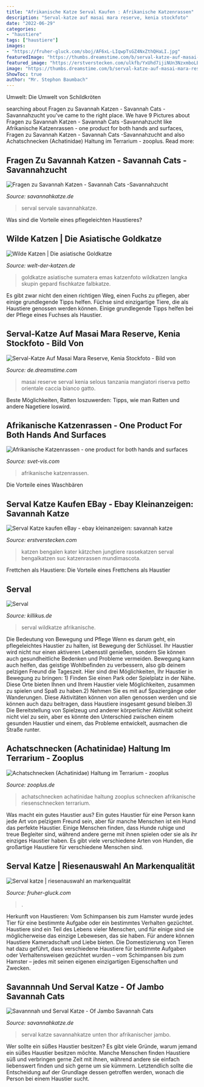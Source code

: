 ```yaml
---
title: "Afrikanische Katze Serval Kaufen : Afrikanische Katzenrassen"
description: "Serval-katze auf masai mara reserve, kenia stockfoto"
date: "2022-06-29"
categories:
- "haustiere"
tags: ["haustiere"]
images:
- "https://fruher-gluck.com/sboj/AF6xL-LIqwpTsGZ4NxZthQHaLI.jpg"
featuredImage: "https://thumbs.dreamstime.com/b/serval-katze-auf-masai-mara-reserve-kenia-58894304.jpg"
featured_image: "https://erstverstecken.com/ulkfb/YxUhd7ijiNUn3NzxmboLEAAAAA.jpg"
image: "https://thumbs.dreamstime.com/b/serval-katze-auf-masai-mara-reserve-kenia-58894304.jpg"
ShowToc: true
author: "Mr. Stephon Baumbach"
---
```



Umwelt: Die Umwelt von Schildkröten

	

		
searching about Fragen zu Savannah Katzen - Savannah Cats -Savannahzucht you've came to the right place. We have 9 Pictures about Fragen zu Savannah Katzen - Savannah Cats -Savannahzucht like Afrikanische Katzenrassen - one product for both hands and surfaces, Fragen zu Savannah Katzen - Savannah Cats -Savannahzucht and also Achatschnecken (Achatinidae) Haltung im Terrarium - zooplus. Read more:
		
    
## Fragen Zu Savannah Katzen - Savannah Cats -Savannahzucht

<img loading=lazy src="http://savannahkatze.de/wp-content/uploads/2016/09/Serval-Thor-mit-Savannah-Katze-Malia.jpg" onerror="this.onerror=null;this.src='https://tse1.mm.bing.net/th?id=OIP.mVJLKhpZX_ygPKBvrbutZAHaHE&amp;pid=15.1';" alt="Fragen zu Savannah Katzen - Savannah Cats -Savannahzucht">

_Source: savannahkatze.de_

>serval servale savannahkatze. 

	

Was sind die Vorteile eines pflegeleichten Haustieres?

    
## Wilde Katzen | Die Asiatische Goldkatze

<img loading=lazy src="https://www.welt-der-katzen.de/images/img_9231.jpg" onerror="this.onerror=null;this.src='https://tse4.mm.bing.net/th?id=OIP.sruowV0V4uybEs4UudLxcAHaE8&amp;pid=15.1';" alt="Wilde Katzen | Die asiatische Goldkatze">

_Source: welt-der-katzen.de_

>goldkatze asiatische sumatera emas katzenfoto wildkatzen langka skupin gepard fischkatze falbkatze. 

	

Es gibt zwar nicht den einen richtigen Weg, einen Fuchs zu pflegen, aber einige grundlegende Tipps helfen.
Füchse sind einzigartige Tiere, die als Haustiere genossen werden können. Einige grundlegende Tipps helfen bei der Pflege eines Fuchses als Haustier.

    
## Serval-Katze Auf Masai Mara Reserve, Kenia Stockfoto - Bild Von

<img loading=lazy src="https://thumbs.dreamstime.com/b/serval-katze-auf-masai-mara-reserve-kenia-58894304.jpg" onerror="this.onerror=null;this.src='https://tse1.mm.bing.net/th?id=OIP.Bg4ewofih1umsHt2si9T4wHaE7&amp;pid=15.1';" alt="Serval-Katze Auf Masai Mara Reserve, Kenia Stockfoto - Bild von">

_Source: de.dreamstime.com_

>masai reserve serval kenia selous tanzania mangiatori riserva petto orientale caccia bianco gatto. 

	

Beste Möglichkeiten, Ratten loszuwerden: Tipps, wie man Ratten und andere Nagetiere loswird.

    
## Afrikanische Katzenrassen - One Product For Both Hands And Surfaces

<img loading=lazy src="https://svet-vis.com/mvsby/8zwfc5RL-3SKvpXNyODZeAAAAA.jpg" onerror="this.onerror=null;this.src='https://tse3.mm.bing.net/th?id=OIP.Ka-jjv-wvFVjv5ZbdkrxGgAAAA&amp;pid=15.1';" alt="Afrikanische Katzenrassen - one product for both hands and surfaces">

_Source: svet-vis.com_

>afrikanische katzenrassen. 

	

Die Vorteile eines Waschbären

    
## Serval Katze Kaufen EBay - Ebay Kleinanzeigen: Savannah Katze

<img loading=lazy src="https://erstverstecken.com/ulkfb/YxUhd7ijiNUn3NzxmboLEAAAAA.jpg" onerror="this.onerror=null;this.src='https://tse4.mm.bing.net/th?id=OIP.4hSUQ3yY7StMH_jb5bN5aQAAAA&amp;pid=15.1';" alt="Serval Katze kaufen eBay - ebay kleinanzeigen: savannah katze">

_Source: erstverstecken.com_

>katzen bengalen kater kätzchen jungtiere rassekatzen serval bengalkatzen suc katzenrassen mundimascota. 

	

Frettchen als Haustiere: Die Vorteile eines Frettchens als Haustier

    
## Serval

<img loading=lazy src="http://www.kilikus.de/archiv/serval-wildkatze/15.02.09%20050-smaller.jpg" onerror="this.onerror=null;this.src='https://tse3.mm.bing.net/th?id=OIP.pYiAuOCnozWkoCycOon3lAAAAA&amp;pid=15.1';" alt="Serval">

_Source: killikus.de_

>serval wildkatze afrikanische. 

	

Die Bedeutung von Bewegung und Pflege
Wenn es darum geht, ein pflegeleichtes Haustier zu halten, ist Bewegung der Schlüssel. Ihr Haustier wird nicht nur einen aktiveren Lebensstil genießen, sondern Sie können auch gesundheitliche Bedenken und Probleme vermeiden. Bewegung kann auch helfen, das geistige Wohlbefinden zu verbessern, also gib deinem pelzigen Freund die Tageszeit. Hier sind drei Möglichkeiten, Ihr Haustier in Bewegung zu bringen: 1) Finden Sie einen Park oder Spielplatz in der Nähe. Diese Orte bieten Ihnen und Ihrem Haustier viele Möglichkeiten, zusammen zu spielen und Spaß zu haben.2) Nehmen Sie es mit auf Spaziergänge oder Wanderungen. Diese Aktivitäten können von allen genossen werden und sie können auch dazu beitragen, dass Haustiere insgesamt gesund bleiben.3) Die Bereitstellung von Spielzeug und anderer körperlicher Aktivität scheint nicht viel zu sein, aber es könnte den Unterschied zwischen einem gesunden Haustier und einem, das Probleme entwickelt, ausmachen die Straße runter.

    
## Achatschnecken (Achatinidae) Haltung Im Terrarium - Zooplus

<img loading=lazy src="https://www.zooplus.de/magazin/wp-content/uploads/2018/03/Afrikanische-Riesenschnecken-Achatinidae.jpg" onerror="this.onerror=null;this.src='https://tse2.mm.bing.net/th?id=OIP.x1UnNwH_gGOuzfzB8Pkb_AHaE8&amp;pid=15.1';" alt="Achatschnecken (Achatinidae) Haltung im Terrarium - zooplus">

_Source: zooplus.de_

>achatschnecken achatinidae haltung zooplus schnecken afrikanische riesenschnecken terrarium. 

	

Was macht ein gutes Haustier aus?
Ein gutes Haustier für eine Person kann jede Art von pelzigem Freund sein, aber für manche Menschen ist ein Hund das perfekte Haustier. Einige Menschen finden, dass Hunde ruhige und treue Begleiter sind, während andere gerne mit ihnen spielen oder sie als ihr einziges Haustier haben. Es gibt viele verschiedene Arten von Hunden, die großartige Haustiere für verschiedene Menschen sind.

    
## Serval Katze | Riesenauswahl An Markenqualität

<img loading=lazy src="https://fruher-gluck.com/sboj/AF6xL-LIqwpTsGZ4NxZthQHaLI.jpg" onerror="this.onerror=null;this.src='https://tse1.mm.bing.net/th?id=OIP.dtvQogn0zq8aELT_BcdC5gAAAA&amp;pid=15.1';" alt="Serval katze | riesenauswahl an markenqualität">

_Source: fruher-gluck.com_

>. 

	

Herkunft von Haustieren: Vom Schimpansen bis zum Hamster wurde jedes Tier für eine bestimmte Aufgabe oder ein bestimmtes Verhalten gezüchtet.
Haustiere sind ein Teil des Lebens vieler Menschen, und für einige sind sie möglicherweise das einzige Lebewesen, das sie haben. Für andere können Haustiere Kameradschaft und Liebe bieten. Die Domestizierung von Tieren hat dazu geführt, dass verschiedene Haustiere für bestimmte Aufgaben oder Verhaltensweisen gezüchtet wurden – vom Schimpansen bis zum Hamster – jedes mit seinen eigenen einzigartigen Eigenschaften und Zwecken.

    
## Savannnah Und Serval Katze - Of Jambo Savannah Cats

<img loading=lazy src="https://savannahkatze.de/wp-content/uploads/2016/09/SavannahundServal.jpg" onerror="this.onerror=null;this.src='https://tse1.mm.bing.net/th?id=OIP.awtWQqsCAZfNj2ouVZaKcAHaEt&amp;pid=15.1';" alt="Savannnah und Serval Katze - Of Jambo Savannah Cats">

_Source: savannahkatze.de_

>serval katze savannahkatze unten thor afrikanischer jambo. 

	

Wer sollte ein süßes Haustier besitzen?
Es gibt viele Gründe, warum jemand ein süßes Haustier besitzen möchte. Manche Menschen finden Haustiere süß und verbringen gerne Zeit mit ihnen, während andere sie einfach liebenswert finden und sich gerne um sie kümmern. Letztendlich sollte die Entscheidung auf der Grundlage dessen getroffen werden, wonach die Person bei einem Haustier sucht.

